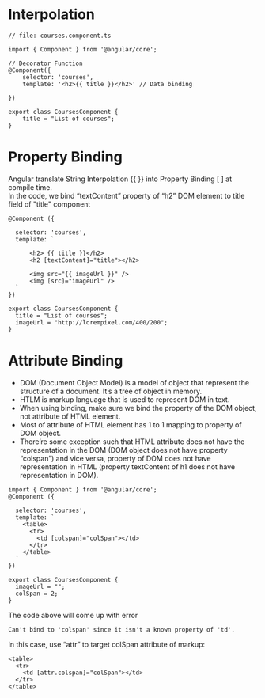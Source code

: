 # Interpolation
```
// file: courses.component.ts

import { Component } from '@angular/core';

// Decorator Function
@Component({
    selector: 'courses',
    template: '<h2>{{ title }}</h2>' // Data binding

})            

export class CoursesComponent {
    title = "List of courses"; 
}
```

# Property Binding
Angular translate String Interpolation {{ }} into Property Binding [ ] at compile time.<br>
In the code, we bind “textContent” property of “h2” DOM element to title field of "title" component
```
@Component ({

  selector: 'courses',
  template: `
      
      <h2> {{ title }}</h2>      
      <h2 [textContent]="title"></h2>
      
      <img src="{{ imageUrl }}" />
      <img [src]="imageUrl" />
  `
})

export class CoursesComponent {
  title = "List of courses";
  imageUrl = "http://lorempixel.com/400/200";
}

```


# Attribute Binding
<ul>
    <li>DOM (Document Object Model) is a model of object that represent the structure of a document. It’s a tree of object in memory.</li>
    <li>HTLM is markup language that is used to represent DOM in text.</li>
    <li>When using binding, make sure we bind the property of the DOM object, not attribute of HTML element.</li>
    <li>Most of attribute of HTML element has 1 to 1 mapping to property of DOM object.</li>
    <li>There’re some exception such that HTML attribute does not have the representation in the DOM (DOM object does not have property “colspan”) and vice versa, property of DOM does not have representation in HTML (property textContent of h1 does not have representation in DOM).</li>
</ul>

```
import { Component } from '@angular/core';
@Component ({

  selector: 'courses',
  template: `
    <table>
      <tr>
        <td [colspan]="colSpan"></td>
      </tr>
    </table>
  `
})

export class CoursesComponent {
  imageUrl = "";
  colSpan = 2;
}
```
The code above will come up with error
```
Can't bind to 'colspan' since it isn't a known property of 'td'.
```
In this case, use “attr” to target colSpan attribute of markup:
```
<table>
  <tr>
    <td [attr.colspan]="colSpan"></td>
  </tr>
</table>
```




